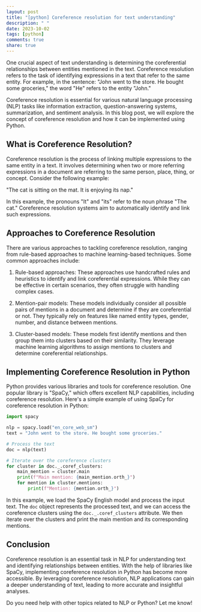 ```yaml
---
layout: post
title: "[python] Coreference resolution for text understanding"
description: " "
date: 2023-10-02
tags: [python]
comments: true
share: true
---
```


One crucial aspect of text understanding is determining the coreferential relationships between entities mentioned in the text. Coreference resolution refers to the task of identifying expressions in a text that refer to the same entity. For example, in the sentence: "John went to the store. He bought some groceries," the word "He" refers to the entity "John."

Coreference resolution is essential for various natural language processing (NLP) tasks like information extraction, question-answering systems, summarization, and sentiment analysis. In this blog post, we will explore the concept of coreference resolution and how it can be implemented using Python.

## What is Coreference Resolution?

Coreference resolution is the process of linking multiple expressions to the same entity in a text. It involves determining when two or more referring expressions in a document are referring to the same person, place, thing, or concept. Consider the following example:

"The cat is sitting on the mat. It is enjoying its nap."

In this example, the pronouns "It" and "its" refer to the noun phrase "The cat." Coreference resolution systems aim to automatically identify and link such expressions.

## Approaches to Coreference Resolution

There are various approaches to tackling coreference resolution, ranging from rule-based approaches to machine learning-based techniques. Some common approaches include:

1. Rule-based approaches: These approaches use handcrafted rules and heuristics to identify and link coreferential expressions. While they can be effective in certain scenarios, they often struggle with handling complex cases.

2. Mention-pair models: These models individually consider all possible pairs of mentions in a document and determine if they are coreferential or not. They typically rely on features like named entity types, gender, number, and distance between mentions.

3. Cluster-based models: These models first identify mentions and then group them into clusters based on their similarity. They leverage machine learning algorithms to assign mentions to clusters and determine coreferential relationships.

## Implementing Coreference Resolution in Python

Python provides various libraries and tools for coreference resolution. One popular library is "SpaCy," which offers excellent NLP capabilities, including coreference resolution. Here's a simple example of using SpaCy for coreference resolution in Python:

```python
import spacy

nlp = spacy.load("en_core_web_sm")
text = "John went to the store. He bought some groceries."

# Process the text
doc = nlp(text)

# Iterate over the coreference clusters
for cluster in doc._.coref_clusters:
    main_mention = cluster.main
    print(f"Main mention: {main_mention.orth_}")
    for mention in cluster.mentions:
        print(f"Mention: {mention.orth_}")
```

In this example, we load the SpaCy English model and process the input text. The `doc` object represents the processed text, and we can access the coreference clusters using the `doc._.coref_clusters` attribute. We then iterate over the clusters and print the main mention and its corresponding mentions.

## Conclusion

Coreference resolution is an essential task in NLP for understanding text and identifying relationships between entities. With the help of libraries like SpaCy, implementing coreference resolution in Python has become more accessible. By leveraging coreference resolution, NLP applications can gain a deeper understanding of text, leading to more accurate and insightful analyses.

Do you need help with other topics related to NLP or Python? Let me know!